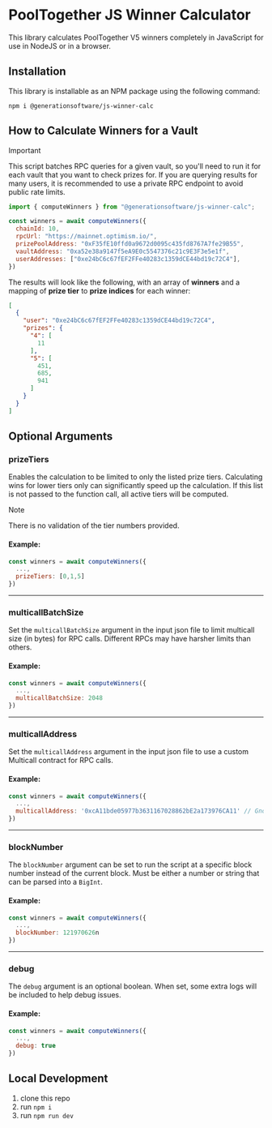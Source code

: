 # PoolTogether JS Winner Calculator

This library calculates PoolTogether V5 winners completely in JavaScript for use in NodeJS or in a browser.

## Installation

This library is installable as an NPM package using the following command:

```
npm i @generationsoftware/js-winner-calc
```

## How to Calculate Winners for a Vault

> [!Important]
> This script batches RPC queries for a given vault, so you'll need to run it for each vault that you want to check prizes for. If you are querying results for many users, it is recommended to use a private RPC endpoint to avoid public rate limits.

```js
import { computeWinners } from "@generationsoftware/js-winner-calc";

const winners = await computeWinners({
  chainId: 10,
  rpcUrl: "https://mainnet.optimism.io/",
  prizePoolAddress: "0xF35fE10ffd0a9672d0095c435fd8767A7fe29B55",
  vaultAddress: "0xa52e38a9147f5eA9E0c5547376c21c9E3F3e5e1f",
  userAddresses: ["0xe24bC6c67fEF2FFe40283c1359dCE44bd19c72C4"],
})
```

The results will look like the following, with an array of **winners** and a mapping of **prize tier** to **prize indices** for each winner:

```json
[
  {
    "user": "0xe24bC6c67fEF2FFe40283c1359dCE44bd19c72C4",
    "prizes": {
      "4": [
        11
      ],
      "5": [
        451,
        685,
        941
      ]
    }
  }
]
```

## Optional Arguments

### prizeTiers

Enables the calculation to be limited to only the listed prize tiers. Calculating wins for lower tiers only can significantly speed up the calculation. If this list is not passed to the function call, all active tiers will be computed.

> [!Note]
> There is no validation of the tier numbers provided.

#### Example:

```js
const winners = await computeWinners({
  ...,
  prizeTiers: [0,1,5]
})
```

--------------------------------------------------------------------------------

### multicallBatchSize

Set the `multicallBatchSize` argument in the input json file to limit multicall size (in bytes) for RPC calls. Different RPCs may have harsher limits than others.

#### Example:

```js
const winners = await computeWinners({
  ...,
  multicallBatchSize: 2048
})
```

--------------------------------------------------------------------------------

### multicallAddress

Set the `multicallAddress` argument in the input json file to use a custom Multicall contract for RPC calls.

#### Example:

```js
const winners = await computeWinners({
  ...,
  multicallAddress: '0xcA11bde05977b3631167028862bE2a173976CA11' // Gnosis Chiado testnet Multicall3 address
})
```

--------------------------------------------------------------------------------

### blockNumber

The `blockNumber` argument can be set to run the script at a specific block number instead of the current block. Must be either a number or string that can be parsed into a `BigInt`.

#### Example:

```js
const winners = await computeWinners({
  ...,
  blockNumber: 121970626n
})
```

--------------------------------------------------------------------------------

### debug

The `debug` argument is an optional boolean. When set, some extra logs will be included to help debug issues.

#### Example:

```js
const winners = await computeWinners({
  ...,
  debug: true
})
```

## Local Development

1. clone this repo
3. run `npm i`
4. run `npm run dev`
